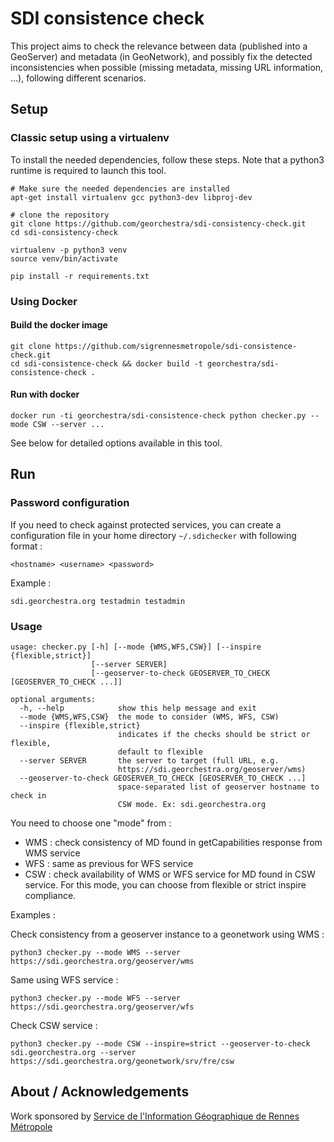 # SDI consistence check

This project aims to check the relevance between data (published into a GeoServer) and metadata (in GeoNetwork), and possibly fix the detected inconsistencies when possible (missing metadata, missing URL information, ...), following different scenarios.

## Setup

### Classic setup using a virtualenv

To install the needed dependencies, follow these steps. Note that a python3 runtime is required to launch this tool.

```
# Make sure the needed dependencies are installed
apt-get install virtualenv gcc python3-dev libproj-dev

# clone the repository
git clone https://github.com/georchestra/sdi-consistency-check.git
cd sdi-consistency-check

virtualenv -p python3 venv
source venv/bin/activate

pip install -r requirements.txt
```

### Using Docker

#### Build the docker image

```
git clone https://github.com/sigrennesmetropole/sdi-consistence-check.git
cd sdi-consistence-check && docker build -t georchestra/sdi-consistence-check .
```

#### Run with docker
```
docker run -ti georchestra/sdi-consistence-check python checker.py --mode CSW --server ...
```

See below for detailed options available in this tool.

## Run

### Password configuration

If you need to check against protected services, you
can create a configuration file in your home directory `~/.sdichecker` with following format :

```
<hostname> <username> <password>
```

Example :

```
sdi.georchestra.org testadmin testadmin
```


### Usage

```
usage: checker.py [-h] [--mode {WMS,WFS,CSW}] [--inspire {flexible,strict}]
                  [--server SERVER]
                  [--geoserver-to-check GEOSERVER_TO_CHECK [GEOSERVER_TO_CHECK ...]]

optional arguments:
  -h, --help            show this help message and exit
  --mode {WMS,WFS,CSW}  the mode to consider (WMS, WFS, CSW)
  --inspire {flexible,strict}
                        indicates if the checks should be strict or flexible,
                        default to flexible
  --server SERVER       the server to target (full URL, e.g.
                        https://sdi.georchestra.org/geoserver/wms)
  --geoserver-to-check GEOSERVER_TO_CHECK [GEOSERVER_TO_CHECK ...]
                        space-separated list of geoserver hostname to check in
                        CSW mode. Ex: sdi.georchestra.org
```

You need to choose one "mode" from :

 * WMS : check consistency of MD found in getCapabilities response from WMS service
 * WFS : same as previous for WFS service
 * CSW : check availability of WMS or WFS service for MD found in CSW service.
    For this mode, you can choose from flexible or strict inspire compliance.

Examples :

Check consistency from a geoserver instance to a geonetwork using WMS :
```
python3 checker.py --mode WMS --server https://sdi.georchestra.org/geoserver/wms
```
Same using WFS service :
```
python3 checker.py --mode WFS --server https://sdi.georchestra.org/geoserver/wfs
```
Check CSW service :
```
python3 checker.py --mode CSW --inspire=strict --geoserver-to-check sdi.georchestra.org --server https://sdi.georchestra.org/geonetwork/srv/fre/csw
```


## About / Acknowledgements

Work sponsored by [Service de l'Information Géographique de Rennes Métropole](https://github.com/sigrennesmetropole/)
